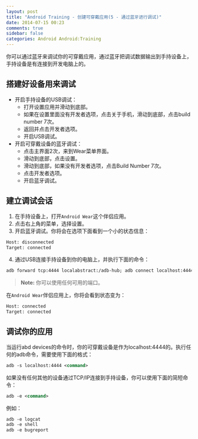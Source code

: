 ```yaml
---
layout: post
title: "Android Training - 创建可穿戴应用(5 - 通过蓝牙进行调试)"
date: 2014-07-15 00:23
comments: true
sidebar: false
categories: Android Android:Training
---
```


你可以通过蓝牙来调试你的可穿戴应用，通过蓝牙把调试数据输出到手持设备上，手持设备是有连接到开发电脑上的。

## 搭建好设备用来调试

* 开启手持设备的USB调试：
    * 打开设置应用并滑动到底部。
    * 如果在设置里面没有开发者选项，点击关于手机，滑动到底部，点击build number 7次。
    * 返回并点击开发者选项。
    * 开启USB调试。
* 开启可穿戴设备的蓝牙调试：
    * 点击主界面2次，来到Wear菜单界面。
    * 滑动到底部，点击设置。
    * 滑动到底部，如果没有开发者选项，点击Build Number 7次。
    * 点击开发者选项。
    * 开启蓝牙调试。

<!-- More -->

## 建立调试会话

1. 在手持设备上，打开`Android Wear`这个伴侣应用。
2. 点击右上角的菜单，选择设置。
3. 开启蓝牙调试。你将会在选项下面看到一个小的状态信息：
```xml
Host: disconnected
Target: connected
```
4. 通过USB连接手持设备到你的电脑上，并执行下面的命令：
```xml
adb forward tcp:4444 localabstract:/adb-hub; adb connect localhost:4444
```
> **Note:** 你可以使用任何可用的端口。

在`Android Wear`伴侣应用上，你将会看到状态变为：
```xml
Host: connected
Target: connected
```

## 调试你的应用

当运行abd devices的命令时，你的可穿戴设备是作为localhost:4444的。执行任何的adb命令，需要使用下面的格式：
```xml
adb -s localhost:4444 <command>
```
如果没有任何其他的设备通过TCP/IP连接到手持设备，你可以使用下面的简短命令：
```xml
adb -e <command>
```
例如：
```xml
adb -e logcat
adb -e shell
adb -e bugreport
```
